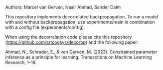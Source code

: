 Authors: Marcel van Gerven, Nasir Ahmad, Sander Dalm

This repository implements decorrelated backpropagation. To run a model with and without backpropagation, use experiments/main in combination with a config file (experiments/config).

When using the decorrelation code please cite this repository (https://github.com/artcogsys/decorbp) and the following paper:

Ahmad, N., Schrader, E., & van Gerven, M. (2023). Constrained parameter inference as a principle for learning. Transactions on Machine Learning Research, 1–18.

